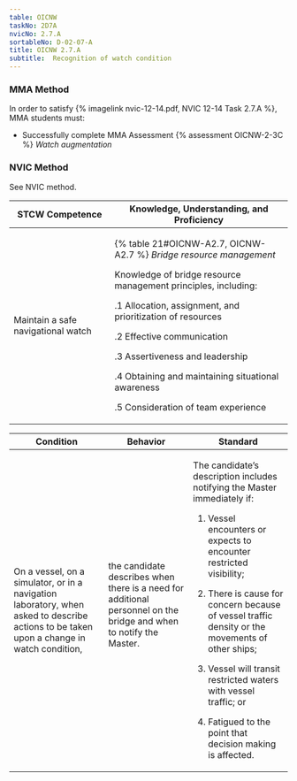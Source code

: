 ```yaml
---
table: OICNW
taskNo: 2D7A
nvicNo: 2.7.A 
sortableNo: D-02-07-A
title: OICNW 2.7.A 
subtitle:  Recognition of watch condition
---
```



### MMA Method

In order to satisfy  {% imagelink nvic-12-14.pdf, NVIC 12-14 Task 2.7.A %}, MMA students must:

* Successfully complete MMA Assessment {% assessment OICNW-2-3C %} *Watch augmentation*


### NVIC Method

<a onclick="togglevisibility('nvic_methods')" >See NVIC method.</a>

<div id='nvic_methods' class='hide'>

<table>
<thead>
<tr>
<th class='forty'> STCW Competence </th>
<th class='sixty'> Knowledge, Understanding, and Proficiency </th>
</tr>
</thead>




<tbody>
<tr><td markdown='1'>

Maintain a safe navigational watch

</td><td markdown='1'>

{% table 21#OICNW-A2.7, OICNW-A2.7 %} *Bridge resource management* 

Knowledge of bridge resource management principles, including: 

.1  Allocation, assignment, and prioritization of resources 

.2  Effective communication 

.3  Assertiveness and leadership 

.4  Obtaining and maintaining situational awareness

.5 Consideration of team experience

</td></tr>


</tbody>
</table>


<table>
<thead>
<tr><th class='twenty'>  Condition </th><th class='twenty'> Behavior </th><th  class='sixty'>Standard </th></tr>
</thead>
<tbody >



<tr><td markdown='1'>

On a vessel, on a simulator, or in a navigation laboratory, when asked to describe actions to be taken upon a change in watch condition,

</td><td markdown='1'>

the candidate describes when there is a need for additional personnel on the bridge and when to notify the Master.

<br>

<div class="tooltip" markdown='1'>



</div>


</td><td markdown='1'>

The candidate’s description includes notifying the Master immediately if:

1. Vessel encounters or expects to encounter restricted visibility;

2. There is cause for concern because of vessel traffic density or the movements of other ships;

3. Vessel will transit restricted waters with vessel traffic; or

4. Fatigued to the point that decision making is affected.

</td></tr>
</tbody>
</table>
</div>
